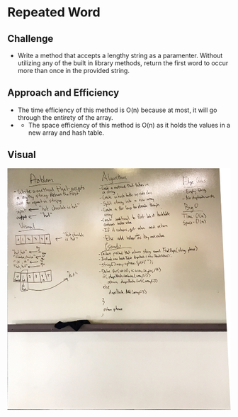 # Repeated Word

## Challenge
- Write a method that accepts a lengthy string as a paramenter. Without utilizing any of the built in library methods, return the first word to occur more than once in the provided string.

## Approach and Efficiency
- The time efficiency of this method is O(n) because at most, it will go through the entirety of the array.
- - The space efficiency of this method is O(n) as it holds the values in a new array and hash table.

## Visual
![SCREENSHOT](https://github.com/ntibbals/data-structures-and-algorithms/blob/master/Challenges/Repeated_Word/whiteboard.JPG)
